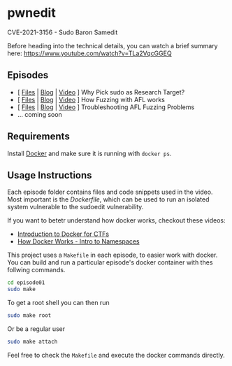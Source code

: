 # pwnedit

CVE-2021-3156 - Sudo Baron Samedit

Before heading into the technical details, you can watch a brief summary here: https://www.youtube.com/watch?v=TLa2VqcGGEQ

## Episodes

- \[ [Files](episode01) | [Blog](https://liveoverflow.com/why-pick-sudo-research-target-part-1/) | [Video](https://www.youtube.com/watch?v=uj1FTiczJSE) \] Why Pick sudo as Research Target?
- \[ [Files](episode02) | [Blog](https://liveoverflow.com/how-fuzzing-with-afl-works/) | [Video](https://www.youtube.com/watch?v=COHUWuLTbdk) \] How Fuzzing with AFL works
- \[ [Files](episode03) | [Blog](https://liveoverflow.com/troubleshooting-afl-fuzzing-problems/) | [Video](https://www.youtube.com/watch?v=COHUWuLTbdk) \] Troubleshooting AFL Fuzzing Problems
- ... coming soon

## Requirements

Install [Docker](https://docs.docker.com/get-docker/) and make sure it is running with `docker ps`.

## Usage Instructions

Each episode folder contains files and code snippets used in the video. Most important is the _Dockerfile_, which can be used to run an isolated system vulnerable to the sudoedit vulnerability.

If you want to betetr understand how docker works, checkout these videos:

- [Introduction to Docker for CTFs](https://www.youtube.com/watch?v=cPGZMt4cJ0I)
- [How Docker Works - Intro to Namespaces](https://www.youtube.com/watch?v=-YnMr1lj4Z8)

This project uses a `Makefile` in each episode, to easier work with docker. You can build and run a particular episode's docker container with thes follwing commands.

```bash
cd episode01
sudo make
```

To get a root shell you can then run

```bash
sudo make root
```

Or be a regular user

```bash
sudo make attach
```

Feel free to check the `Makefile` and execute the docker commands directly.
